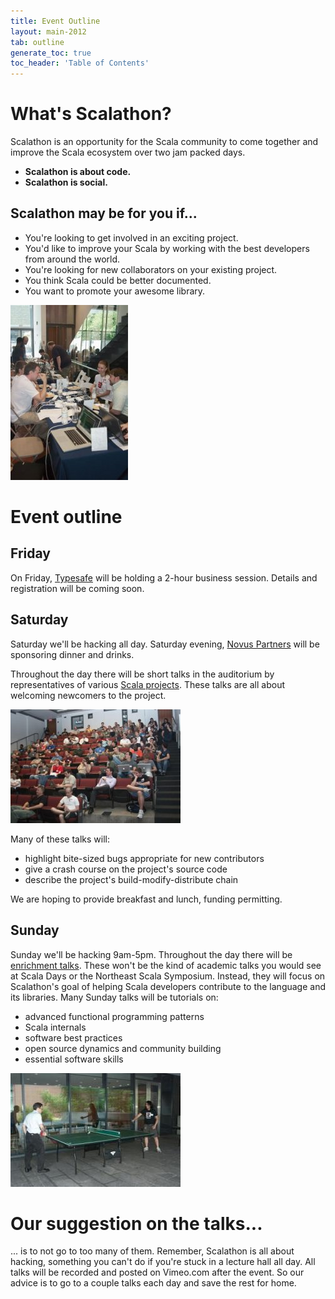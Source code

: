 ```yaml
---
title: Event Outline
layout: main-2012
tab: outline
generate_toc: true
toc_header: 'Table of Contents'
---
```


# What's Scalathon?

Scalathon is an opportunity for the Scala community to come together and improve the Scala ecosystem over two jam packed days.

* **Scalathon is about code.**
* **Scalathon is social.**

## Scalathon may be for you if...

* You're looking to get involved in an exciting project.
* You'd like to improve your Scala by working with the best developers from around the world.
* You're looking for new collaborators on your existing project.
* You think Scala could be better documented.
* You want to promote your awesome library.

<img src="social.jpg" class="left photo"/>

# Event outline

## Friday

On Friday, [Typesafe](http://typesafe.com/) will be holding a 2-hour
business session. Details and registration will be coming soon.

## Saturday

Saturday we'll be hacking all day. Saturday evening, 
[Novus Partners](http://www.novus.com/) will be sponsoring dinner and drinks.

Throughout the day there will be short talks in the auditorium by
representatives of various [Scala projects](projects.html). These talks are all
about welcoming newcomers to the project.

<img src="talks.jpg" class="right photo"/>

Many of these talks will:
* highlight bite-sized bugs appropriate for new contributors
* give a crash course on the project's source code
* describe the project's build-modify-distribute chain

We are hoping to provide breakfast and lunch, funding permitting.

## Sunday

Sunday we'll be hacking 9am-5pm. Throughout the day there will be [enrichment talks](talks.html). These won't be the kind of academic talks you would see at Scala Days or the Northeast Scala Symposium. Instead, they will focus on Scalathon's goal of helping Scala developers contribute to the language and its libraries. Many Sunday talks will be tutorials on:

* advanced functional programming patterns
* Scala internals
* software best practices
* open source dynamics and community building
* essential software skills 

<img src="ping-pong.jpg" class="right photo">

# Our suggestion on the talks...

... is to not go to too many of them. Remember, Scalathon is all about 
hacking, something you can't do if you're stuck in a lecture hall all day. All
talks will be recorded and posted on Vimeo.com after the event. So our advice
is to go to a couple talks each day and save the rest for home.

